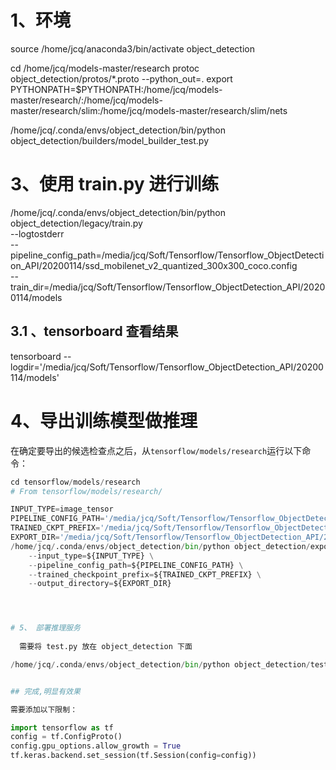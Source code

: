 
# 1、环境
source /home/jcq/anaconda3/bin/activate object_detection

cd /home/jcq/models-master/research
protoc object_detection/protos/*.proto --python_out=.
export PYTHONPATH=$PYTHONPATH:/home/jcq/models-master/research/:/home/jcq/models-master/research/slim:/home/jcq/models-master/research/slim/nets

/home/jcq/.conda/envs/object_detection/bin/python object_detection/builders/model_builder_test.py





# 3、使用 train.py 进行训练


/home/jcq/.conda/envs/object_detection/bin/python object_detection/legacy/train.py \
        --logtostderr \
        --pipeline_config_path=/media/jcq/Soft/Tensorflow/Tensorflow_ObjectDetection_API/20200114/ssd_mobilenet_v2_quantized_300x300_coco.config \
        --train_dir=/media/jcq/Soft/Tensorflow/Tensorflow_ObjectDetection_API/20200114/models



## 3.1 、tensorboard 查看结果


tensorboard --logdir='/media/jcq/Soft/Tensorflow/Tensorflow_ObjectDetection_API/20200114/models'







# 4、导出训练模型做推理
在确定要导出的候选检查点之后，从`tensorflow/models/research`运行以下命令：

```python
cd tensorflow/models/research
# From tensorflow/models/research/

INPUT_TYPE=image_tensor
PIPELINE_CONFIG_PATH='/media/jcq/Soft/Tensorflow/Tensorflow_ObjectDetection_API/20200114/ssd_mobilenet_v2_quantized_300x300_coco.config'
TRAINED_CKPT_PREFIX='/media/jcq/Soft/Tensorflow/Tensorflow_ObjectDetection_API/20200114/models/model.ckpt-5000' 
EXPORT_DIR='/media/jcq/Soft/Tensorflow/Tensorflow_ObjectDetection_API/20200114/models/frozen_pb'
/home/jcq/.conda/envs/object_detection/bin/python object_detection/export_inference_graph.py \
    --input_type=${INPUT_TYPE} \
    --pipeline_config_path=${PIPELINE_CONFIG_PATH} \
    --trained_checkpoint_prefix=${TRAINED_CKPT_PREFIX} \
    --output_directory=${EXPORT_DIR}




# 5、 部署推理服务
  
  需要将 test.py 放在 object_detection 下面

/home/jcq/.conda/envs/object_detection/bin/python object_detection/test.py


## 完成,明显有效果

需要添加以下限制：

import tensorflow as tf
config = tf.ConfigProto()
config.gpu_options.allow_growth = True
tf.keras.backend.set_session(tf.Session(config=config))





